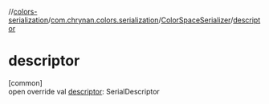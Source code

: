 //[colors-serialization](../../../index.md)/[com.chrynan.colors.serialization](../index.md)/[ColorSpaceSerializer](index.md)/[descriptor](descriptor.md)

# descriptor

[common]\
open override val [descriptor](descriptor.md): SerialDescriptor
